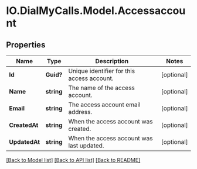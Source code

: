# IO.DialMyCalls.Model.Accessaccount
## Properties

Name | Type | Description | Notes
------------ | ------------- | ------------- | -------------
**Id** | **Guid?** | Unique identifier for this access account. | [optional] 
**Name** | **string** | The name of the access account. | [optional] 
**Email** | **string** | The access account email address. | [optional] 
**CreatedAt** | **string** | When the access account was created. | [optional] 
**UpdatedAt** | **string** | When the access account was last updated. | [optional] 

[[Back to Model list]](../README.md#documentation-for-models) [[Back to API list]](../README.md#documentation-for-api-endpoints) [[Back to README]](../README.md)

